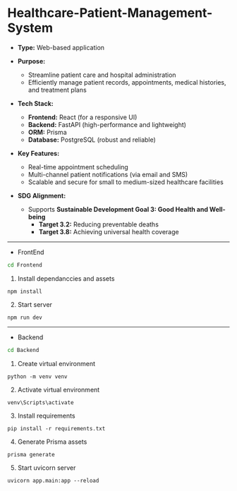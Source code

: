 # Healthcare-Patient-Management-System 

- **Type:** Web-based application

- **Purpose:**
  - Streamline patient care and hospital administration
  - Efficiently manage patient records, appointments, medical histories, and treatment plans

- **Tech Stack:**
  - **Frontend:** React (for a responsive UI)
  - **Backend:** FastAPI (high-performance and lightweight)
  - **ORM:** Prisma
  - **Database:** PostgreSQL (robust and reliable)

- **Key Features:**
  - Real-time appointment scheduling
  - Multi-channel patient notifications (via email and SMS)
  - Scalable and secure for small to medium-sized healthcare facilities

- **SDG Alignment:**
  - Supports **Sustainable Development Goal 3: Good Health and Well-being**
    - **Target 3.2:** Reducing preventable deaths
    - **Target 3.8:** Achieving universal health coverage

---

- FrontEnd

```sh
cd Frontend
```

1. Install dependanccies and assets
```
npm install
```

2. Start server
```
npm run dev
```

---

- Backend

```sh
cd Backend
```

1. Create virtual environment
```
python -m venv venv
```

2. Activate virtual environment
```
venv\Scripts\activate
```

3. Install requirements
```
pip install -r requirements.txt
```

4. Generate Prisma assets
```
prisma generate
```

5. Start uvicorn server
```
uvicorn app.main:app --reload
```


